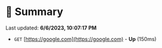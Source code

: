 # 📖 Summary
Last updated: **6/6/2023, 10:07:17 PM**

- `GET` [https://google.com](https://google.com) - **Up** (150ms)
